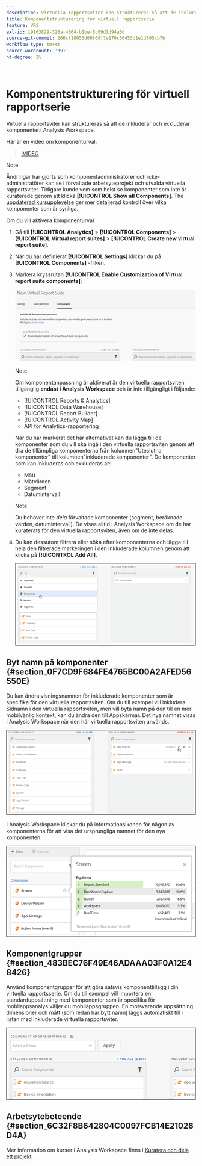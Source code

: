 ```yaml
---
description: Virtuella rapportsviter kan struktureras så att de inkluderar och exkluderar komponenter.i Analysis Workspace.
title: Komponentstrukturering för virtuell rapportserie
feature: VRS
exl-id: 19163829-328a-4064-b1be-8c09d1d94a0d
source-git-commit: 266cf18050d60f08f7e170c56453d1e1d805cb7b
workflow-type: tm+mt
source-wordcount: '391'
ht-degree: 2%

---
```


# Komponentstrukturering för virtuell rapportserie

Virtuella rapportsviter kan struktureras så att de inkluderar och exkluderar komponenter.i Analysis Workspace.

Här är en video om komponenturval:

>[!VIDEO](https://video.tv.adobe.com/v/23544/?quality=12)

>[!NOTE]
>
>Ändringar har gjorts som komponentadministratörer och icke-administratörer kan se i förvaltade arbetsyteprojekt och utvalda virtuella rapportsviter. Tidigare kunde vem som helst se komponenter som inte är kuraterade genom att klicka **[!UICONTROL Show all Components]**. The [uppdaterad kursupplevelse](/help/analyze/analysis-workspace/curate-share/curate.md) ger mer detaljerad kontroll över vilka komponenter som är synliga.

Om du vill aktivera komponenturval

1. Gå till **[!UICONTROL Analytics]** > **[!UICONTROL Components]** > **[!UICONTROL Virtual report suites]** > **[!UICONTROL Create new virtual report suite]**.
1. När du har definierat **[!UICONTROL Settings]** klickar du på **[!UICONTROL Components]** -fliken.

1. Markera kryssrutan **[!UICONTROL Enable Customization of Virtual report suite components]**:

   ![](assets/vrs-enable.png)

   >[!NOTE]
   >
   >Om komponentanpassning är aktiverat är den virtuella rapportsviten tillgänglig **endast i Analysis Workspace** och är inte tillgängligt i följande:
   >
   >* [!UICONTROL Reports & Analytics]
   >* [!UICONTROL Data Warehouse]
   >* [!UICONTROL Report Builder]
   >* [!UICONTROL Activity Map]
   >* API för Analytics-rapportering

   När du har markerat det här alternativet kan du lägga till de komponenter som du vill ska ingå i den virtuella rapportsviten genom att dra de tillämpliga komponenterna från kolumnen&quot;Uteslutna komponenter&quot; till kolumnen&quot;inkluderade komponenter&quot;. De komponenter som kan inkluderas och exkluderas är:

   * Mått
   * Mätvärden
   * Segment
   * Datumintervall

   >[!NOTE]
   >
   >Du behöver inte *dela* förvaltade komponenter (segment, beräknade värden, datumintervall). De visas alltid i Analysis Workspace om de har kuraterats för den virtuella rapportsviten, även om de inte delas.

1. Du kan dessutom filtrera eller söka efter komponenterna och lägga till hela den filtrerade markeringen i den inkluderade kolumnen genom att klicka på **[!UICONTROL Add All]**.

   ![](assets/vrs-add-all.png)

## Byt namn på komponenter {#section_0F7CD9F684FE4765BC00A2AFED56550E}

Du kan ändra visningsnamnen för inkluderade komponenter som är specifika för den virtuella rapportsviten. Om du till exempel vill inkludera Sidnamn i den virtuella rapportsviten, men vill byta namn på den till en mer mobilvänlig kontext, kan du ändra den till Appskärmar. Det nya namnet visas i Analysis Workspace när den här virtuella rapportsviten används.

![](assets/vrs-rename-component.png)

I Analysis Workspace klickar du på informationsikonen för någon av komponenterna för att visa det ursprungliga namnet för den nya komponenten:

![](assets/vrs-aw-renamed.png)

## Komponentgrupper {#section_483BEC76F49E46ADAAA03F0A12E48426}

Använd komponentgrupper för att göra satsvis komponenttillägg i din virtuella rapportsserie. Om du till exempel vill importera en standarduppsättning med komponenter som är specifika för mobilappsanalys väljer du mobilappsgruppen. En motsvarande uppsättning dimensioner och mått (som redan har bytt namn) läggs automatiskt till i listan med inkluderade virtuella rapportsviter.

![](assets/vrs-comp-grp.png)

## Arbetsytebeteende {#section_6C32F8B642804C0097FCB14E21028D4A}

Mer information om kurser i Analysis Workspace finns i [Kuratera och dela ett projekt](https://experienceleague.adobe.com/docs/analytics/analyze/analysis-workspace/curate-share/curate.html).
